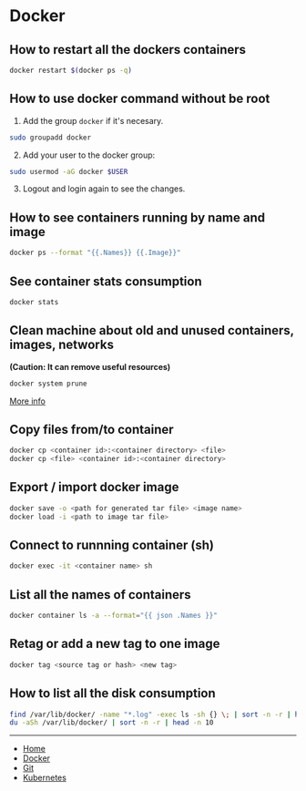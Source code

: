 # Docker

## How to restart all the dockers containers

```bash
docker restart $(docker ps -q)
```

## How to use docker command without be root

1. Add the group `docker` if it's necesary.

```bash
sudo groupadd docker
```

2. Add your user to the docker group:

```bash
sudo usermod -aG docker $USER
```

3. Logout and login again to see the changes.

## How to see containers running by name and image

```bash
docker ps --format "{{.Names}} {{.Image}}"
```

## See container stats consumption

```bash
docker stats
```

## Clean machine about old and unused containers, images, networks 

**(Caution: It can remove useful resources)**

```bash
docker system prune
```

[More info](https://docs.docker.com/engine/reference/commandline/system_prune/)

## Copy files from/to container

```bash
docker cp <container id>:<container directory> <file>
docker cp <file> <container id>:<container directory>
```

## Export / import docker image 

```bash
docker save -o <path for generated tar file> <image name>
docker load -i <path to image tar file>
```

## Connect to runnning container (sh)

```bash
docker exec -it <container name> sh
```

## List all the names of containers 

```bash
docker container ls -a --format="{{ json .Names }}"
```

## Retag or add a new tag to one image

```bash
docker tag <source tag or hash> <new tag>
```

## How to list all the disk consumption 

```bash
find /var/lib/docker/ -name "*.log" -exec ls -sh {} \; | sort -n -r | head -20
du -aSh /var/lib/docker/ | sort -n -r | head -n 10
```

***

- [Home](/README.md)
- [Docker](/docker/README.md)
- [Git](/git/README.md)
- [Kubernetes](/k8s/README.md)